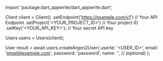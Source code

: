 import 'package:dart_appwrite/dart_appwrite.dart';

Client client = Client()
    .setEndpoint('https://example.com/v1') // Your API Endpoint
    .setProject('<YOUR_PROJECT_ID>') // Your project ID
    .setKey('<YOUR_API_KEY>'); // Your secret API key

Users users = Users(client);

User result = await users.createArgon2User(
    userId: '<USER_ID>',
    email: 'email@example.com',
    password: 'password',
    name: '<NAME>', // (optional)
);
